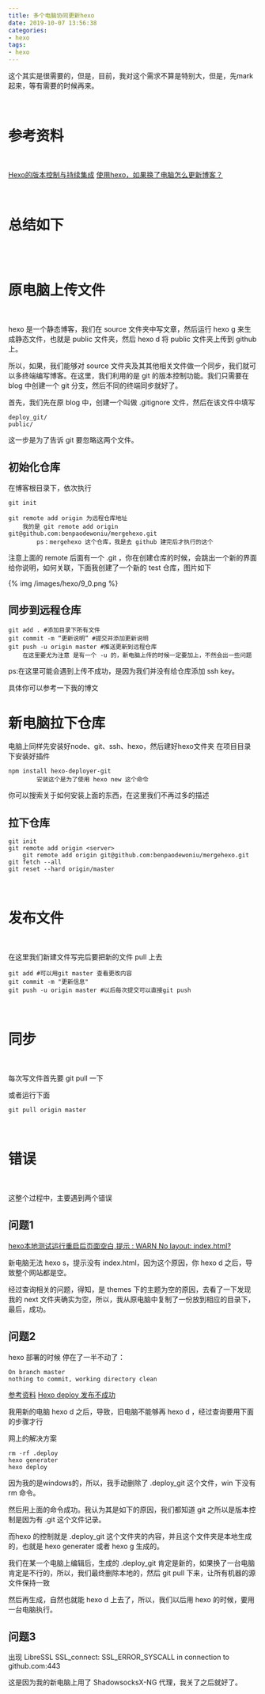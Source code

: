 ```yaml
---
title: 多个电脑协同更新hexo
date: 2019-10-07 13:56:38
categories:
- hexo
tags:
- hexo
---
```

这个其实是很需要的，但是，目前，我对这个需求不算是特别大，但是，先mark起来，等有需要的时候再来。

<!--more-->

<br/>

# 参考资料

<br/>

[Hexo的版本控制与持续集成](https://formulahendry.github.io/2016/12/04/hexo-ci/)
[使用hexo，如果换了电脑怎么更新博客？](https://www.zhihu.com/question/21193762)

<br/>

# 总结如下

<br/>

<br/>

# 原电脑上传文件

<br/>

hexo 是一个静态博客，我们在 source 文件夹中写文章，然后运行 hexo g 来生成静态文件，也就是 public 文件夹，然后 hexo d 将 public 文件夹上传到 github 上。

所以，如果，我们能够对 source 文件夹及其其他相关文件做一个同步，我们就可以多终端编写博客。在这里，我们利用的是 git 的版本控制功能。我们只需要在 blog 中创建一个 git 分支，然后不同的终端同步就好了。

首先，我们先在原 blog 中，创建一个叫做 .gitignore 文件，然后在该文件中填写

	deploy_git/
	public/

这一步是为了告诉 git 要忽略这两个文件。

## 初始化仓库

在博客根目录下，依次执行

	git init

	git remote add origin 为远程仓库地址
		我的是 git remote add origin git@github.com:benpaodewoniu/mergehexo.git
			ps：mergehexo 这个仓库，我是去 github 建完后才执行的这个


注意上面的 remote 后面有一个 .git ，你在创建仓库的时候，会跳出一个新的界面给你说明，如何关联，下面我创建了一个新的 test 仓库，图片如下

{% img /images/hexo/9_0.png %}

## 同步到远程仓库

	git add . #添加目录下所有文件
	git commit -m “更新说明” #提交并添加更新说明
	git push -u origin master #推送更新到远程仓库
		在这里要尤为注意 是有一个 -u 的，新电脑上传的时候一定要加上，不然会出一些问题

ps:在这里可能会遇到上传不成功，是因为我们并没有给仓库添加 ssh key。

具体你可以参考一下我的博文

# 新电脑拉下仓库

电脑上同样先安装好node、git、ssh、hexo，然后建好hexo文件夹
在项目目录下安装好插件

	npm install hexo-deployer-git
            安装这个是为了使用 hexo new 这个命令

你可以搜索关于如何安装上面的东西，在这里我们不再过多的描述

## 拉下仓库

	git init 
	git remote add origin <server> 
		git remote add origin git@github.com:benpaodewoniu/mergehexo.git
	git fetch --all 
	git reset --hard origin/master

<br/>

# 发布文件

<br/>

在这里我们新建文件写完后要把新的文件 pull 上去

	git add #可以用git master 查看更改内容  
	git commit -m "更新信息"  
	git push -u origin master #以后每次提交可以直接git push

<br/>

# 同步

<br/>

每次写文件首先要 git pull 一下

或者运行下面

    git pull origin master

<br/>

# 错误

<br/>

这整个过程中，主要遇到两个错误

## 问题1

[hexo本地测试运行重启后页面空白,提示 : WARN No layout: index.html?](https://www.zhihu.com/question/38781463)

新电脑无法 hexo s，提示没有 index.html，因为这个原因，你 hexo d 之后，导致整个网站都是空。

经过查询相关的问题，得知，是 themes 下的主题为空的原因，去看了一下发现我的 next 文件夹确实为空，所以，我从原电脑中复制了一份放到相应的目录下，最后，成功。

## 问题2

hexo 部署的时候 停在了一半不动了：

	On branch master
	nothing to commit, working directory clean

[参考资料](https://www.zhihu.com/question/44219609)
[Hexo deploy 发布不成功](https://github.com/hexojs/hexo/issues/67)

我用新的电脑 hexo d 之后，导致，旧电脑不能够再 hexo d ，经过查询要用下面的步骤才行

网上的解决方案

	rm -rf .deploy
	hexo generater
	hexo deploy

因为我的是windows的，所以，我手动删除了 .deploy_git 这个文件，win 下没有 rm 命令。

然后用上面的命令成功。我认为其是如下的原因，我们都知道 git 之所以是版本控制是因为有 .git 这个文件记录。

而hexo 的控制就是 .deploy_git 这个文件夹的内容，并且这个文件夹是本地生成的，也就是 hexo generater 或者 hexo g 生成的。

我们在某一个电脑上编辑后，生成的 .deploy_git 肯定是新的，如果换了一台电脑肯定是不行的，所以，我们最终删除本地的，然后 git pull 下来，让所有机器的源文件保持一致

然后再生成，自然也就能 hexo d 上去了，所以，我们以后用 hexo 的时候，要用一台电脑执行。

## 问题3

出现 LibreSSL SSL_connect: SSL_ERROR_SYSCALL in connection to github.com:443

这是因为我的新电脑上用了 ShadowsocksX-NG 代理，我关了之后就好了。




